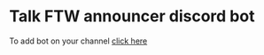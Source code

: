 # Talk FTW announcer discord bot

To add bot on your channel [click here](https://discordapp.com/api/oauth2/authorize?client_id=680475756467453967&permissions=3213312&scope=bot)